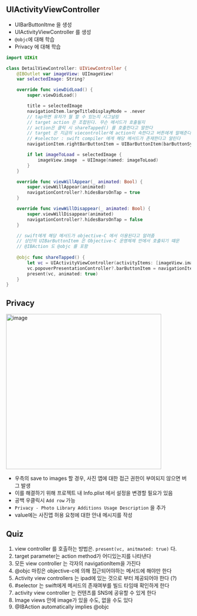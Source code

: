 ## UIActivityViewController

- UIBarButtonItme 을 생성
- UIActivityViewController 를 생성
- `@objc`에 대해 학습
- Privacy 에 대해 학습

```swift
import UIKit

class DetailViewController: UIViewController {
	@IBOutlet var imageView: UIImageView!
	var selectedImage: String?

    override func viewDidLoad() {
        super.viewDidLoad()

		title = selectedImage
        navigationItem.largeTitleDisplayMode = .never
        // tap하면 유저가 뭘 할 수 있는지 시그널링
        // target action 은 조합된다. 무슨 메서드가 호출될지
        // action은 클릭 시 shareTapped() 를 호출한다고 말한다
        // target 은 지금의 viecontroller에 action이 속한다고 버튼에게 말해준다
        // #selector : swift compiler 에게 해당 메서드가 존재한다고 알린다
		navigationItem.rightBarButtonItem = UIBarButtonItem(barButtonSystemItem: .action, target: self, action: #selector(shareTapped))

		if let imageToLoad = selectedImage {
			imageView.image  = UIImage(named: imageToLoad)
		}
    }

    override func viewWillAppear(_ animated: Bool) {
        super.viewWillAppear(animated)
        navigationController?.hidesBarsOnTap = true
    }

    override func viewWillDisappear(_ animated: Bool) {
        super.viewWillDisappear(animated)
        navigationController?.hidesBarsOnTap = false
    }

    // swift에게 해당 메서드가 objective-C 에서 이용된다고 알려줌
    // 상단의 UIBarButtonItem 은 Objective-C 운영체제 안에서 호출되기 떄문
    // @IBAction 도 @objc 를 포함
    
	@objc func shareTapped() {
		let vc = UIActivityViewController(activityItems: [imageView.image!], applicationActivities: [])
		vc.popoverPresentationController?.barButtonItem = navigationItem.rightBarButtonItem
		present(vc, animated: true)
	}
}

```


## Privacy

<img width="423" alt="image" src="https://github.com/100DaysOfSwift/100-days-of-swift/assets/40600306/0a0e1834-efcb-413c-8467-e6e912cb457d">

- 우측의 save to images 할 경우, 사진 앱에 대한 접근 권한이 부여되지 않으면 버그 발생
- 이를 해결하기 위해 프로젝트 내 Info.plist 에서 설정을 변경할 필요가 있음
- 공백 우클릭시 `Add row` 가능
- `Privacy - Photo Library Additions Usage Description` 을 추가
-  value에는 사진앱 허용 요청에 대한 안내 메시지를 작성


## Quiz

1. view controller 를 호출하는 방법은. `present(vc, anitmated: true)` 다.
2. target parameter는 action method가 어디있는지를 나타낸다
3. 모든 view controller 는 각자의 navigationItem을 가진다
4. @objc 마킹은 objective-c에 의해 접근되어야하는 메서드에 해야만 한다
5. Activity view controllers 는 ipad에 있는 것으로 부터 제공되어야 한다 (?)
6. #selector 는 swift에게 메서드의 존재여부를 빌드 타임때 확인하게 한다
7. activity view controller 는 컨텐츠를 SNS에 공유할 수 있게 한다
8. Image views 안에 image가 있을 수도, 없을 수도 있다
9. @IBAction automatically implies @objc
